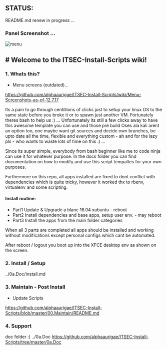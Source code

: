 ## STATUS: 

README.md renew in progress ...

### Panel Screenshot ...
![menu](http://i.imgur.com/hUs1wM1.png)

## # Welcome to the ITSEC-Install-Scripts wiki!

### 1. Whats this?

- Menu screens (outdated)...

https://github.com/alphaaurigae/ITSEC-Install-Scripts/wiki/Menu-Screenshots-as-of-12.7.17

Its a pain to go through centillions of clicks just to setup your linux OS to the same state before you broke it or to spawn just another VM.
Fortunately theres bash to help us :) ...
Unfortunately its still a few clicks away to have this awesome template you can use and those pre build Oses ala kali arent an option too,
 one maybe want git sources and decide own branches, be upto date all the time, flexible and everything custom - ah and for the lazy pls - who wants to waste lots of time on this :) ...

Since its super simple, everybody from bash beginner like me to code ninja can use it for whatever purpose.
In the docs folder you can find documentation on how to modify and use this script tempaltes for your own purposes.

Furthermore on this repo, all apps installed are fixed to dont conflict with dependencies which is quite tricky, however it worked thx to rbenv, virtualenv and some scripting. 

#### Install routine:

- Part1 Update & Upgrade a blanc 16.04 xubuntu - reboot
- Part2 Install dependencies and base apps, setup user env. - may reboot
- Part3 Install the apps from the main folder categories

When all 3 parts are completed all apps should be installed and working without modifications except personal configs which cant be automated.

After reboot / logout you boot up into the XFCE desktop env as shown on the screen.


### 2. Install / Setup

../0a.Doc/install.md

### 3. Maintain - Post Install

- Update Scripts

https://github.com/alphaaurigae/ITSEC-Install-Scripts/blob/master/00.Maintain/README.md

### 4. Support

 doc folder :)
 ../0a.Doc
https://github.com/alphaaurigae/ITSEC-Install-Scripts/tree/master/0a.Doc
